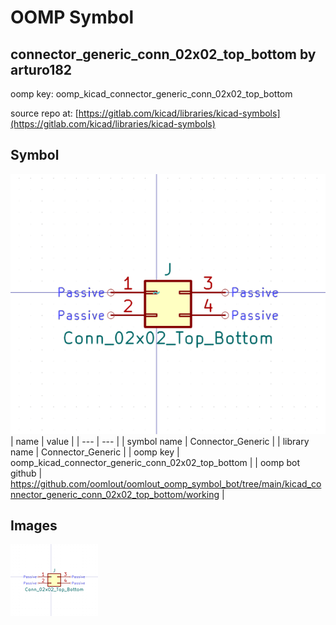 # OOMP Symbol  
## connector_generic_conn_02x02_top_bottom  by arturo182  
  
oomp key: oomp_kicad_connector_generic_conn_02x02_top_bottom  
  
source repo at: [https://gitlab.com/kicad/libraries/kicad-symbols](https://gitlab.com/kicad/libraries/kicad-symbols)  
## Symbol  
  
[![working.png](working_600.png)](working.png)  
| name | value | 
| --- | --- | 
| symbol name | Connector_Generic | 
| library name | Connector_Generic | 
| oomp key | oomp_kicad_connector_generic_conn_02x02_top_bottom | 
| oomp bot github | https://github.com/oomlout/oomlout_oomp_symbol_bot/tree/main/kicad_connector_generic_conn_02x02_top_bottom/working | 
## Images  
  
[![working.png](working_140.png)](working.png)  
